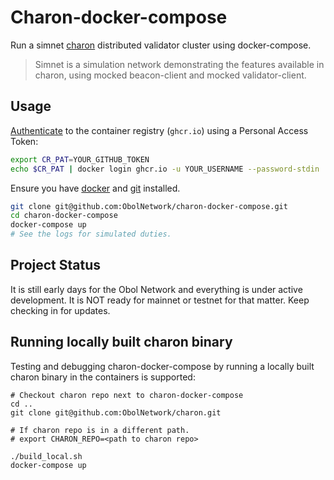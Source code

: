 # Charon-docker-compose

Run a simnet [charon](https://github.com/ObolNetwork/charon) distributed validator cluster using docker-compose.

> Simnet is a simulation network demonstrating the features available in charon, using mocked beacon-client and mocked validator-client.

## Usage
[Authenticate](https://docs.github.com/en/packages/working-with-a-github-packages-registry/working-with-the-container-registry#authenticating-to-the-container-registry) to the container registry (`ghcr.io`) using a Personal Access Token:

```sh
export CR_PAT=YOUR_GITHUB_TOKEN
echo $CR_PAT | docker login ghcr.io -u YOUR_USERNAME --password-stdin
```
Ensure you have [docker](https://docs.docker.com/engine/install/) and [git](https://git-scm.com/downloads) installed.

```sh
git clone git@github.com:ObolNetwork/charon-docker-compose.git
cd charon-docker-compose
docker-compose up
# See the logs for simulated duties.
```

## Project Status

It is still early days for the Obol Network and everything is under active development. 
It is NOT ready for mainnet or testnet for that matter. 
Keep checking in for updates.

## Running locally built charon binary 

Testing and debugging charon-docker-compose by running a locally built charon binary in the containers is supported: 
```
# Checkout charon repo next to charon-docker-compose
cd ..
git clone git@github.com:ObolNetwork/charon.git

# If charon repo is in a different path.
# export CHARON_REPO=<path to charon repo>  

./build_local.sh
docker-compose up
```
